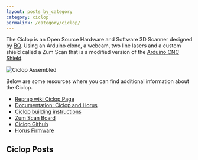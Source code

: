 ```yaml
---
layout: posts_by_category
category: ciclop
permalink: /category/ciclop/
---
```


The Ciclop is an Open Source Hardware and Software 3D Scanner designed by [BQ](http://www.bq.com/gb/ciclop).  Using an Arduino clone, a webcam, two line lasers and a custom shield called a Zum Scan that is a modified version of the [Arduino CNC Shield](http://blog.protoneer.co.nz/arduino-cnc-shield/).

  <img alt="Ciclop Assembled" src="http://garthvh.com/assets/img/ciclop/ciclop_assembled_1.jpg" class="img-responsive img-rounded" />

Below are some resources where you can find additional information about the Ciclop.

+ [Reprap wiki Ciclop Page](http://reprap.org/wiki/Ciclop)
+ [Documentation: Ciclop and Horus](http://diwo.bq.com/en/documentation-ciclop-and-horus-2/)
+ [Ciclop building instructions](http://diwo.bq.com/en/video/instrucciones-de-montaje-de-ciclop/)
+ [Zum Scan Board](http://diwo.bq.com/en/zum-scan-released-2/)
+ [Ciclop Github](https://github.com/bq/ciclop)
+ [Horus Firmware](http://diwo.bq.com/en/horus-fw-released/)

## Ciclop Posts

